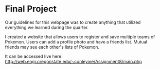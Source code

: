 # Final Project

Our guidelines for this webpage was to create anything that utilized everything we learned during the quarter.

I created a website that allows users to register and save multiple teams of Pokemon. Users can add a profile photo and have a friends list. Mutual friends may see each other's lists of Pokemon.

It can be accessed live here: http://web.engr.oregonstate.edu/~conleyme/Assignment8/main.php
